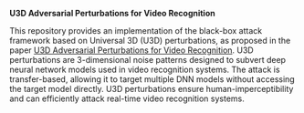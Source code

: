 **U3D Adversarial Perturbations for Video Recognition**

This repository provides an implementation of the black-box attack framework based on Universal 3D (U3D) perturbations, as proposed in the paper [U3D Adversarial Perturbations for Video Recognition]([https://arxiv.org/abs/2107.04284](https://arxiv.org/pdf/2107.04284.pdf)). U3D perturbations are 3-dimensional noise patterns designed to subvert deep neural network models used in video recognition systems. The attack is transfer-based, allowing it to target multiple DNN models without accessing the target model directly. U3D perturbations ensure human-imperceptibility and can efficiently attack real-time video recognition systems.
